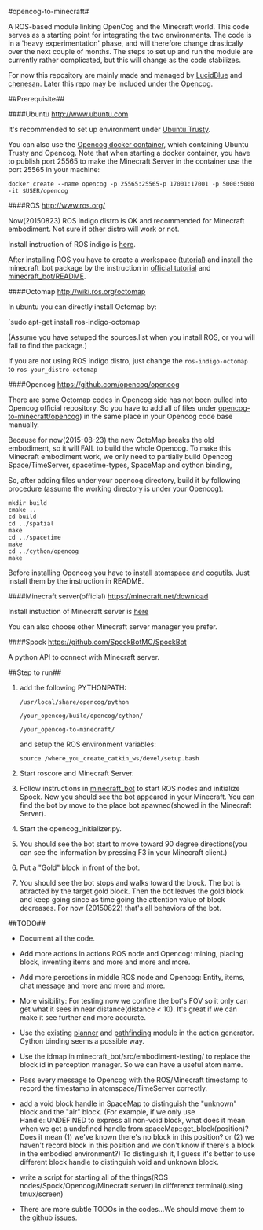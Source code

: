 #opencog-to-minecraft#

A ROS-based module linking OpenCog and the Minecraft world. This code serves as a starting point for integrating the two environments. The code is in a 'heavy experimentation' phase, and will therefore change drastically over the next couple of months. The steps to set up and run the module are currently rather complicated, but this will change as the code stabilizes.

For now this repository are mainly made and managed by [LucidBlue](https://github.com/LucidBlue) and [chenesan](https://github.com/chenesan). Later this repo may be included under the [Opencog](https://github.com/opencog).

##Prerequisite##

####Ubuntu http://www.ubuntu.com

It's recommended to set up environment under [Ubuntu Trusty](http://releases.ubuntu.com/14.04/).

You can also use the [Opencog docker container](http://wiki.opencog.org/w/Building_OpenCog#Docker_.2864_bit_systems_only.29), which containing Ubuntu Trusty and Opencog. Note that when starting a docker container, you have to publish port 25565 to make the Minecraft Server in the container use the port 25565 in your machine:

`docker create --name opencog -p 25565:25565-p 17001:17001 -p 5000:5000 -it $USER/opencog`

####ROS http://www.ros.org/

Now(20150823) ROS indigo distro is OK and recommended for Minecraft embodiment. Not sure if other distro will work or not.

Install instruction of ROS indigo is [here](http://wiki.ros.org/indigo/Installation/Ubuntu).

After installing ROS you have to create a workspace ([tutorial](http://wiki.ros.org/catkin/Tutorials/create_a_workspace)) and install the minecraft_bot package by the instruction in [official tutorial](http://wiki.ros.org/catkin/Tutorials/CreatingPackage) and [minecraft_bot/README](https://github.com/OC2MC/opencog-to-minecraft/tree/master/minecraft_bot).

####Octomap http://wiki.ros.org/octomap

In ubuntu you can directly install Octomap by:

`sudo apt-get install ros-indigo-octomap

(Assume you have setuped the sources.list when you install ROS, or you will fail to find the package.)

If you are not using ROS indigo distro, just change the `ros-indigo-octomap` to `ros-your_distro-octomap`

####Opencog https://github.com/opencog/opencog

There are some Octomap codes in Opencog side has not been pulled into Opencog official repository. So you have to add all of files under [opencog-to-minecraft/opencog](https://github.com/OC2MC/opencog-to-minecraft/tree/master/opencog)) in the same place in your Opencog code base manually.

Because for now(2015-08-23) the new OctoMap breaks the old embodiment, so it will FAIL to build the whole Opencog. To make this Minecraft embodiment work, we only need to partially build Opencog Space/TimeServer, spacetime-types, SpaceMap and cython binding,

So, after adding files under your opencog directory, build it by following procedure (assume the working directory is under your Opencog):

    mkdir build
    cmake ..
    cd build
    cd ../spatial
    make
    cd ../spacetime
    make
    cd ../cython/opencog
    make


Before installing Opencog you have to install [atomspace](https://github.com/opencog/atomspace) and [cogutils](https://github.com/opencog/cogutils). Just install them by the instruction in README.

####Minecraft server(official) https://minecraft.net/download

Install instuction of Minecraft server is [here](http://minecraft.gamepedia.com/Tutorials/Setting_up_a_server)

You can also choose other Minecraft server manager you prefer.

####Spock https://github.com/SpockBotMC/SpockBot

A python API to connect with Minecraft server.

##Step to run##

1. add the following PYTHONPATH:

    `/usr/local/share/opencog/python`

    `/your_opencog/build/opencog/cython/`

    `/your_opencog-to-minecraft/`

   and setup the ROS environment variables:

    `source /where_you_create_catkin_ws/devel/setup.bash`

2. Start roscore and Minecraft Server.

3. Follow instructions in [minecraft_bot](https://github.com/OC2MC/opencog-to-minecraft/tree/master/minecraft_bot) to start ROS nodes and initialize Spock. Now you should see the bot appeared in your Minecraft. You can find the bot by move to the place bot spawned(showed in the Minecraft Server).

4. Start the opencog_initializer.py.

5. You should see the bot start to move toward 90 degree directions(you can see the information by pressing F3 in your Minecraft client.)

6. Put a "Gold" block in front of the bot.

7. You should see the bot stops and walks toward the block. The bot is attracted by the target gold block. Then the bot leaves the gold block and keep going since as time going the attention value of block decreases. For now (20150822) that's all behaviors of the bot.

##TODO##

* Document all the code.

* Add more actions in actions ROS node and Opencog: mining, placing block, inventing items and more and more and more.

* Add more percetions in middle ROS node and Opencog: Entity, items, chat message and more and more and more.

* More visibility: For testing now we confine the bot's FOV so it only can get what it sees in near distance(distance < 10). It's great if we can make it see further and more accurate.

* Use the existing [planner](https://github.com/opencog/opencog/blob/master/opencog/embodiment/Control/OperationalAvatarController/OCPlanner.h) and [pathfinding](https://github.com/opencog/opencog/blob/master/opencog/spatial/3DSpaceMap/Pathfinder3D.cc) module in the action generator. Cython binding seems a possible way.

* Use the idmap in minecraft_bot/src/embodiment-testing/ to replace the block id in perception manager. So we can have a useful atom name.

* Pass every message to Opencog with the ROS/Minecraft timestamp to record the timestamp in atomspace/TimeServer correctly.

* add a void block handle in SpaceMap to distinguish the "unknown" block and the "air" block. (For example, if we only use Handle::UNDEFINED to express all non-void block, what does it mean when we get a undefined handle from spaceMap::get_block(position)? Does it mean (1) we've known there's no block in this position? or (2) we haven't record block in this position and we don't know if there's a block in the embodied environment?) To distinguish it, I guess it's better to use different block handle to distinguish void and unknown block.

* write a script for starting all of the things(ROS nodes/Spock/Opencog/Minecraft server) in differenct terminal(using tmux/screen)

* There are more subtle TODOs in the codes...We should move them to the github issues.


